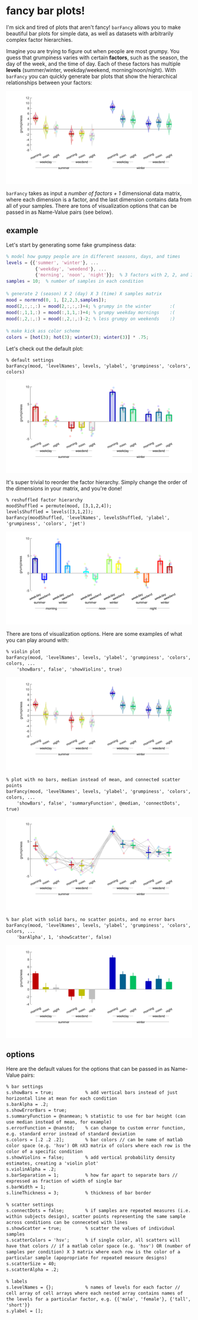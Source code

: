 # fancy bar plots!
I'm sick and tired of plots that aren't fancy! `barFancy` allows you to make beautiful bar plots for simple data, as well as datasets with arbitrarily complex factor hierarchies.

Imagine you are trying to figure out when people are most grumpy. You guess that grumpiness varies with certain **factors**, such as the season, the day of the week, and the time of day. Each of these factors has multiple **levels** (summer/winter, weekday/weekend, morning/noon/night). With `barFancy` you can quickly generate bar plots that show the hierarchical relationships between your factors:

![](exampleImages/bar2.png)


`barFancy` takes as input a *number of factors + 1* dimensional data matrix, where each dimension is a factor, and the last dimension contains data from all of your samples. There are tons of visualization options that can be passed in as Name-Value pairs (see below).

## example
Let's start by generating some fake grumpiness data:
```Matlab
% model how gumpy people are in different seasons, days, and times
levels = {{'summer', 'winter'}, ...
           {'weekday', 'weedend'}, ...
           {'morning', 'noon', 'night'}};  % 3 factors with 2, 2, and 3 levels
samples = 10;  % number of samples in each condition

% generate 2 (season) X 2 (day) X 3 (time) X samples matrix
mood = normrnd(0, 1, [2,2,3,samples]);
mood(2,:,:,:) = mood(2,:,:,:)+4; % grumpy in the winter       :(
mood(:,1,1,:) = mood(:,1,1,:)+4; % grumpy weekday mornings    :(
mood(:,2,:,:) = mood(:,2,:,:)-2; % less grumpy on weekends    :)

% make kick ass color scheme
colors = [hot(3); hot(3); winter(3); winter(3)] * .75;
```

Let's check out the default plot:
```
% default settings
barFancy(mood, 'levelNames', levels, 'ylabel', 'grumpiness', 'colors', colors)
```
![](exampleImages/bar1.png)


It's super trivial to reorder the factor hierarchy. Simply change the order of the dimensions in your matrix, and you're done!
```
% reshuffled factor hierarchy
moodShuffled = permute(mood, [3,1,2,4]);
levelsShuffled = levels([3,1,2]);
barFancy(moodShuffled, 'levelNames', levelsShuffled, 'ylabel', 'grumpiness', 'colors', 'jet')

```
![](exampleImages/bar5.png)


There are tons of visualization options. Here are some examples of what you can play around with:
```
% violin plot
barFancy(mood, 'levelNames', levels, 'ylabel', 'grumpiness', 'colors', colors, ...
    'showBars', false', 'showViolins', true)
```
![](exampleImages/bar2.png)

```
% plot with no bars, median instead of mean, and connected scatter points
barFancy(mood, 'levelNames', levels, 'ylabel', 'grumpiness', 'colors', colors, ...
    'showBars', false', 'summaryFunction', @median, 'connectDots', true)
```
![](exampleImages/bar3.png)

```
% bar plot with solid bars, no scatter points, and no error bars
barFancy(mood, 'levelNames', levels, 'ylabel', 'grumpiness', 'colors', colors, ...
    'barAlpha', 1, 'showScatter', false)
```
![](exampleImages/bar4.png)

## options
Here are the default values for the options that can be passed in as Name-Value pairs:
```
% bar settings
s.showBars = true;            % add vertical bars instead of just horizontal line at mean for each condition
s.barAlpha = .2;
s.showErrorBars = true;
s.summaryFunction = @nanmean; % statistic to use for bar height (can use median instead of mean, for example)
s.errorFunction = @nanstd;    % can change to custom error function, e.g. standard error instead of standard deviation
s.colors = [.2 .2 .2];        % bar colors // can be name of matlab color space (e.g. 'hsv') OR nX3 matrix of colors where each row is the color of a specific condition
s.showViolins = false;        % add vertical probability density estimates, creating a 'violin plot'
s.violinAlpha = .2;
s.barSeparation = 1;          % how far apart to separate bars // expressed as fraction of width of single bar
s.barWidth = 1;
s.lineThickness = 3;          % thickness of bar border

% scatter settings
s.connectDots = false;        % if samples are repeated measures (i.e. within subjects design), scatter points representing the same sample across conditions can be conneceted with lines
s.showScatter = true;         % scatter the values of individual samples
s.scatterColors = 'hsv';      % if single color, all scatters will have that colors // if a matlab color space (e.g. 'hsv') OR (number of samples per condition) X 3 matrix where each row is the color of a particular sample (apopropriate for repeated measure designs)
s.scatterSize = 40;
s.scatterAlpha = .2;

% labels
s.levelNames = {};            % names of levels for each factor // cell array of cell arrays where each nested array contains names of the levels for a particular factor, e.g. {{'male', 'female'}, {'tall', 'short'}}
s.ylabel = [];
```
